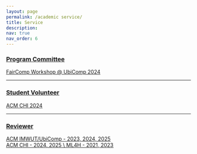 ```yaml
---
layout: page
permalink: /academic service/
title: Service
description: 
nav: true
nav_order: 6
---
```


### <u>Program Committee<u>
FairComp Workshop @ UbiComp 2024

---

### <u>Student Volunteer<u>
ACM CHI 2024

---

### <u>Reviewer<u>
ACM IMWUT/UbiComp - 2023, 2024, 2025 \
ACM CHI - 2024, 2025 \ 
ML4H - 2021, 2023

